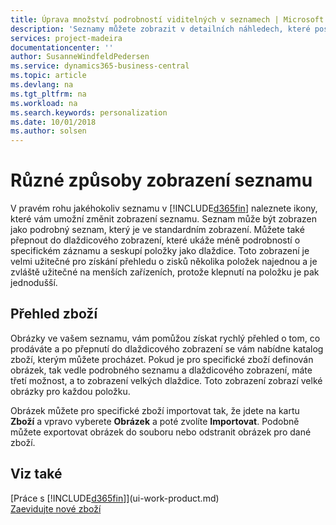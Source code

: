 ```yaml
---
title: Úprava množství podrobností viditelných v seznamech | Microsoft Docs
description: 'Seznamy můžete zobrazit v detailních náhledech, které poskytují více informací, nebo jako dlaždice, které lze snadno vizuálně kontrolovat.'
services: project-madeira
documentationcenter: ''
author: SusanneWindfeldPedersen
ms.service: dynamics365-business-central
ms.topic: article
ms.devlang: na
ms.tgt_pltfrm: na
ms.workload: na
ms.search.keywords: personalization
ms.date: 10/01/2018
ms.author: solsen
---
```

# <a name="displaying-lists-in-different-ways"></a>Různé způsoby zobrazení seznamu
V pravém rohu jakéhokoliv seznamu v [!INCLUDE[d365fin](includes/d365fin_md.md)] naleznete ikony, které vám umožní změnit zobrazení seznamu. Seznam může být zobrazen jako podrobný seznam, který je ve standardním zobrazení. Můžete také přepnout do dlaždicového zobrazení, které ukáže méně podrobností o specifickém záznamu a seskupí položky jako dlaždice. Toto zobrazení je velmi užitečné pro získání přehledu o zisků několika položek najednou a je zvláště užitečné na menších zařízeních, protože klepnutí na položku je pak jednodušší.

## <a name="items-list"></a>Přehled zboží
Obrázky ve vašem seznamu, vám pomůžou získat rychlý přehled o tom, co prodáváte a po přepnutí do dlaždicového zobrazení se vám nabídne katalog zboží, kterým můžete procházet. Pokud je pro specifické zboží definován obrázek, tak vedle podrobného seznamu a dlaždicového zobrazení, máte třetí možnost, a to zobrazení velkých dlaždice. Toto zobrazení zobrazí velké obrázky pro každou položku.

Obrázek můžete pro specifické zboží importovat tak, že jdete na kartu **Zboží** a vpravo vyberete **Obrázek** a poté zvolíte **Importovat**. Podobně můžete exportovat obrázek do souboru nebo odstranit obrázek pro dané zboží.  

## <a name="see-also"></a>Viz také
[Práce s [!INCLUDE[d365fin](includes/d365fin_md.md)]](ui-work-product.md)  
[Zaevidujte nové zboží](inventory-how-register-new-items.md)  
